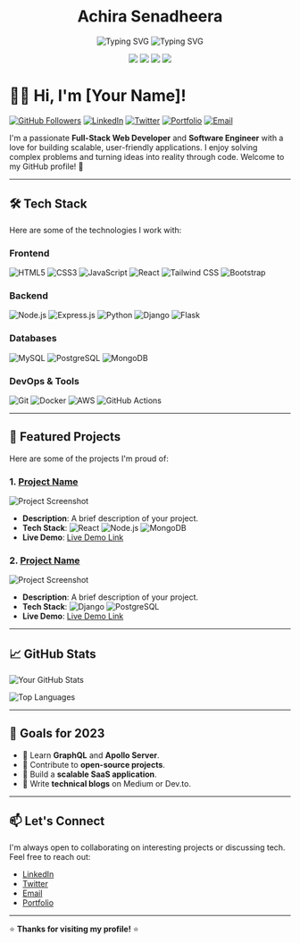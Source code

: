 
<h1 align="center">Achira Senadheera</h1>
 
 <p align="center">
 <img src="https://readme-typing-svg.demolab.com?font=Fira+Code&weight=500&size=22&pause=1000&color=F7A41D&center=true&vCenter=true&width=650&lines=Software+Engineer+%7C+ML+Engineer;Full-Stack+Developer+%7C+Problem+Solver;ML+%26+Software+Development+Enthusiast!" alt="Typing SVG" />
 <img src="https://readme-typing-svg.demolab.com?font=Fira+Code&weight=500&size=22&pause=1000&color=F7A41D&center=true&vCenter=true&width=700&lines=Software+Engineer+Enthusiast+%7C+ML+Enthusiast;Full-Stack+Developer+%7C+Problem+Solver;Machine+Learning+%26+Software+Development+Enthusiast!" alt="Typing SVG" />
 
 </p>
 
 <p align="center">
   <a href="mailto:k.a.akilainduwara@gmail.com"><img src="https://img.shields.io/badge/-Email-c14438?style=flat-square&logo=Gmail&logoColor=white"/></a>
   <a href="https://www.linkedin.com/in/akila-induwara/"><img src="https://img.shields.io/badge/-LinkedIn-0072b1?style=flat-square&logo=Linkedin&logoColor=white"/></a>
   <a href="https://github.com/AkilaInduwara"><img src="https://img.shields.io/badge/-GitHub-grey?style=flat-square&logo=github"/></a>
   <a href="https://www.akilainduwara.me"><img src="https://img.shields.io/badge/-akilainduwara.me-00C7B7?style=flat-square&logo=appveyor&logoColor=white"/></a>
 </p>



# 👨‍💻 Hi, I'm [Your Name]!

[![GitHub Followers](https://img.shields.io/github/followers/yourusername?label=Follow%20Me&style=social)](https://github.com/yourusername)
[![LinkedIn](https://img.shields.io/badge/LinkedIn-Connect-blue)](https://www.linkedin.com/in/yourprofile/)
[![Twitter](https://img.shields.io/badge/Twitter-Follow-blue)](https://twitter.com/yourhandle)
[![Portfolio](https://img.shields.io/badge/Portfolio-Visit-green)](https://yourportfolio.com)
[![Email](https://img.shields.io/badge/Email-Me-red)](mailto:youremail@example.com)

I'm a passionate **Full-Stack Web Developer** and **Software Engineer** with a love for building scalable, user-friendly applications. I enjoy solving complex problems and turning ideas into reality through code. Welcome to my GitHub profile! 🚀

---

## 🛠️ **Tech Stack**

Here are some of the technologies I work with:

### **Frontend**
![HTML5](https://img.shields.io/badge/HTML5-E34F26?style=for-the-badge&logo=html5&logoColor=white)
![CSS3](https://img.shields.io/badge/CSS3-1572B6?style=for-the-badge&logo=css3&logoColor=white)
![JavaScript](https://img.shields.io/badge/JavaScript-F7DF1E?style=for-the-badge&logo=javascript&logoColor=black)
![React](https://img.shields.io/badge/React-61DAFB?style=for-the-badge&logo=react&logoColor=black)
![Tailwind CSS](https://img.shields.io/badge/Tailwind_CSS-38B2AC?style=for-the-badge&logo=tailwind-css&logoColor=white)
![Bootstrap](https://img.shields.io/badge/Bootstrap-7952B3?style=for-the-badge&logo=bootstrap&logoColor=white)

### **Backend**
![Node.js](https://img.shields.io/badge/Node.js-339933?style=for-the-badge&logo=node.js&logoColor=white)
![Express.js](https://img.shields.io/badge/Express.js-000000?style=for-the-badge&logo=express&logoColor=white)
![Python](https://img.shields.io/badge/Python-3776AB?style=for-the-badge&logo=python&logoColor=white)
![Django](https://img.shields.io/badge/Django-092E20?style=for-the-badge&logo=django&logoColor=white)
![Flask](https://img.shields.io/badge/Flask-000000?style=for-the-badge&logo=flask&logoColor=white)

### **Databases**
![MySQL](https://img.shields.io/badge/MySQL-4479A1?style=for-the-badge&logo=mysql&logoColor=white)
![PostgreSQL](https://img.shields.io/badge/PostgreSQL-4169E1?style=for-the-badge&logo=postgresql&logoColor=white)
![MongoDB](https://img.shields.io/badge/MongoDB-47A248?style=for-the-badge&logo=mongodb&logoColor=white)

### **DevOps & Tools**
![Git](https://img.shields.io/badge/Git-F05032?style=for-the-badge&logo=git&logoColor=white)
![Docker](https://img.shields.io/badge/Docker-2496ED?style=for-the-badge&logo=docker&logoColor=white)
![AWS](https://img.shields.io/badge/AWS-232F3E?style=for-the-badge&logo=amazon-aws&logoColor=white)
![GitHub Actions](https://img.shields.io/badge/GitHub_Actions-2088FF?style=for-the-badge&logo=github-actions&logoColor=white)

---

## 🚀 **Featured Projects**

Here are some of the projects I'm proud of:

### **1. [Project Name](https://github.com/yourusername/project1)**
![Project Screenshot](https://via.placeholder.com/800x400) <!-- Replace with your project screenshot or GIF -->
- **Description**: A brief description of your project.
- **Tech Stack**: ![React](https://img.shields.io/badge/React-61DAFB?style=for-the-badge&logo=react&logoColor=black) ![Node.js](https://img.shields.io/badge/Node.js-339933?style=for-the-badge&logo=node.js&logoColor=white) ![MongoDB](https://img.shields.io/badge/MongoDB-47A248?style=for-the-badge&logo=mongodb&logoColor=white)
- **Live Demo**: [Live Demo Link](https://yourprojectdemo.com)

### **2. [Project Name](https://github.com/yourusername/project2)**
![Project Screenshot](https://via.placeholder.com/800x400) <!-- Replace with your project screenshot or GIF -->
- **Description**: A brief description of your project.
- **Tech Stack**: ![Django](https://img.shields.io/badge/Django-092E20?style=for-the-badge&logo=django&logoColor=white) ![PostgreSQL](https://img.shields.io/badge/PostgreSQL-4169E1?style=for-the-badge&logo=postgresql&logoColor=white)
- **Live Demo**: [Live Demo Link](https://yourprojectdemo.com)

---

## 📈 **GitHub Stats**

![Your GitHub Stats](https://github-readme-stats.vercel.app/api?username=yourusername&show_icons=true&theme=radical)

![Top Languages](https://github-readme-stats.vercel.app/api/top-langs/?username=yourusername&layout=compact&theme=radical)

---

## 🎯 **Goals for 2023**
- 🌱 Learn **GraphQL** and **Apollo Server**.
- 🔭 Contribute to **open-source projects**.
- 🚀 Build a **scalable SaaS application**.
- 📝 Write **technical blogs** on Medium or Dev.to.

---

## 📫 **Let's Connect**

I'm always open to collaborating on interesting projects or discussing tech. Feel free to reach out:

- [LinkedIn](https://www.linkedin.com/in/yourprofile/)
- [Twitter](https://twitter.com/yourhandle)
- [Email](mailto:youremail@example.com)
- [Portfolio](https://yourportfolio.com)

---

⭐️ **Thanks for visiting my profile!** ⭐️
